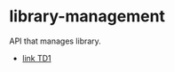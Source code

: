 # library-management
API that manages library.
- [link TD1](https://petstore.swagger.io/?url=https://raw.githubusercontent.com/mampiononavoahary/library-management/TD/docs/api.yml#/)